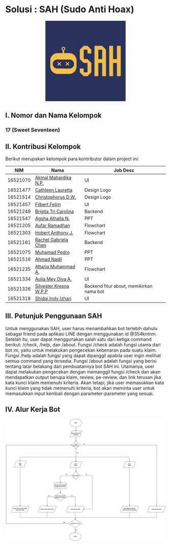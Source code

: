 # Solusi : SAH (Sudo Anti Hoax)

<p align="center">
<img src="assets/logo milestone.jpg" width="50%" height="50%" title="Logo SAH (Sudo Anti Hoax)">
</p>

## I. Nomor dan Nama Kelompok

### 17 (Sweet Seventeen)

## II. Kontribusi Kelompok
Berikut merupakan kelompok para kontributor dalam project ini: <br/>

| NIM | Nama | Job Desc |
| --------- | ----------- | ----------- |
| 16521070 | [Akmal Mahardika N.P.](https://github.com/4KMALM)| UI |
| 16521477 | [Cathleen Lauretta](https://github.com/cathlauretta) | Design Logo |
| 16521514 | [Christophorus D.W.](https://github.com/christodharma) | Design Logo |
| 16521457 | [Filbert Felim](filbertfelim) | UI |
| 16521249 | [Brigita Tri Carolina](https://github.com/BrigitaCarolina) | Backend | 
| 16521547 | [Agsha Athalla N.](https://github.com/agshaathalla) | PPT |
| 16521205 | [Aufar Ramadhan](https://github.com/aufarr) | Flowchart |
| 16521303 | [Hobert Anthony J.](https://github.com/HobertJonatan) | Flowchart |
| 16521161 | [Rachel Gabriela Chen](https://github.com/chaerla) | Backend |
| 16521075 | [Muhamad Pedro](https://github.com/mpedro22) | PPT |
| 16521516 | [Ahmad Nadil](https://github.com/IceTeaXXD) | PPT |
| 16521235 | [Attariq Muhammad A.](https://github.com/attariqazhar) | Flowchart |
| 16521334 | [Aulia Mey Diva A.](https://github.com/auliamey) | UI |
| 16521326 | [Silvester Kresna W.P.P](https://github.com/silvester-kw) | Backend fitur about, memikirkan nama bot |
| 16521318 | [Shidqi Indy Izhari](https://github.com/shidqizh) | UI |

## III. Petunjuk Penggunaan SAH
Untuk menggunakan SAH, user harus menambahkan bot terlebih dahulu sebagai friend pada
aplikasi LINE dengan menggunakan id @354kntnm. Setelah itu, user dapat menggunakan
salah satu dari ketiga command berikut: /check, /help, dan /about.
Fungsi /check adalah fungsi utama dari bot ini, yaitu untuk melakukan pengecekan kebenaran
pada suatu klaim.
Fungsi /help adalah fungsi yang dapat dipanggil apabila user ingin melihat semua command
yang tersedia.
Fungsi /about adalah fungsi yang berisi tentang latar belakang dari pembuatannya
bot SAH ini.
Utamanya, user dapat melakukan pengecekan dengan memanggil fungsi /check dan akan mendapatkan
output berupa klaim, review, pe-review, dan link terusan jika kata kunci klaim memenuhi kriteria.
Akan tetapi, jika user memasukkan kata kunci klaim yang tidak memenuhi kriteria, bot akan meminta user
untuk memasukkan input kembali dengan parameter-parameter yang sesuai.

## IV. Alur Kerja Bot
![Flowchart](/assets/Botchat%20Flowchart_K17.png)
